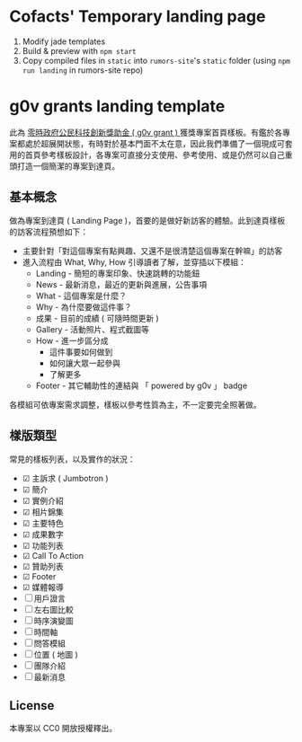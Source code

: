 # Cofacts' Temporary landing page

1. Modify jade templates
2. Build & preview with `npm start`
3. Copy compiled files in `static` into `rumors-site`'s `static` folder (using `npm run landing` in rumors-site repo)

# g0v grants landing template

此為 [零時政府公民科技創新獎助金 ( g0v grant ) ](https://grants.g0v.tw) 獲獎專案首頁樣板。有鑑於各專案都處於超展開狀態，有時對於基本門面不太在意，因此我們準備了一個現成可套用的首頁參考樣板設計，各專案可直接分支使用、參考使用、或是仍然可以自己重頭打造一個簡潔的專案到達頁。

## 基本概念

做為專案到達頁 ( Landing Page )，首要的是做好新訪客的體驗。此到達頁樣板的訪客流程預想如下：

 * 主要針對「對這個專案有點興趣、又還不是很清楚這個專案在幹嘛」的訪客
 * 進入流程由 What, Why, How 引導讀者了解，並穿插以下模組：
   * Landing - 簡短的專案印象、快速跳轉的功能鈕
   * News - 最新消息，最近的更新與進展，公告事項
   * What - 這個專案是什麼？
   * Why - 為什麼要做這件事？
   * 成果 - 目前的成績 ( 可隨時間更新 )
   * Gallery - 活動照片、程式截圖等
   * How - 進一步區分成
     * 這件事要如何做到
     * 如何讓大眾一起參與
     * 了解更多
   * Footer - 其它輔助性的連結與 「 powered by g0v 」 badge

各模組可依專案需求調整，樣板以參考性質為主，不一定要完全照著做。


## 樣版類型

常見的樣板列表，以及實作的狀況：

 * ☑ 主訴求 ( Jumbotron )
 * ☑ 簡介
 * ☑ 實例介紹
 * ☑ 相片錦集
 * ☑ 主要特色
 * ☑ 成果數字
 * ☑ 功能列表
 * ☑ Call To Action
 * ☑ 贊助列表
 * ☑ Footer
 * ☑ 媒體報導
 * ☐ 用戶證言
 * ☐ 左右圖比較
 * ☐ 時序演變圖
 * ☐ 時間軸
 * ☐ 問答模組
 * ☐ 位置 ( 地圖 )
 * ☐ 團隊介紹
 * ☐ 最新消息


## License

本專案以 CC0 開放授權釋出。


